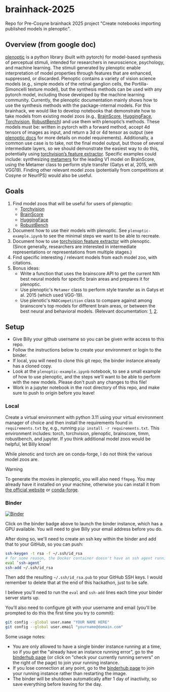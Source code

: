 # brainhack-2025

Repo for Pre-Cosyne brainhack 2025 project "Create notebooks importing published models in plenoptic".

## Overview (from google doc)

[plenoptic](https://plenoptic.org/) is a python library (built with pytorch) for model-based synthesis of perceptual stimuli, intended for researchers in neuroscience, psychology, and machine learning. The stimuli generated by plenoptic enable interpretation of model properties through features that are enhanced, suppressed, or discarded. Plenoptic contains a variety of vision science models (e.g., simple models of the retinal ganglion cells, the Portilla-Simoncelli texture model), but the synthesis methods can be used with any pytorch model, including those developed by the machine learning community. Currently, the plenoptic documentation mainly shows how to use the synthesis methods with the package-internal models. For this brainhack, we would like to develop notebooks that demonstrate how to take models from existing model zoos (e.g., [BrainScore](https://www.brain-score.org/tutorials/models/quickstart), [HuggingFace](https://huggingface.co/models?pipeline_tag=image-classification&sort=trending), [Torchvision](https://pytorch.org/vision/stable/models.html), [RobustBench](https://github.com/RobustBench/robustbench?tab=readme-ov-file#model-zoo-quick-tour)) and use them with plenoptic’s methods. These models must be: written in pytorch with a forward method, accept 4d tensors of images as input, and return a 3d or 4d tensor as output (see [plenoptic docs](https://docs.plenoptic.org/docs/branch/main/models.html) for more details on model requirements). Additionally, a common use case is to take, not the final model output, but those of several intermediate layers, so we should demonstrate the easiest way to do this, potentially using [torchvision’s feature extractor](https://pytorch.org/vision/stable/feature_extraction.html). Specific examples could include: synthesizing [metamers](https://docs.plenoptic.org/docs/branch/main/tutorials/intro/06_Metamer.html) for the leading V1 model on BrainScore, using the Metamer class to perform style transfer (Gatys et al, 2015, with VGG19). Finding other relevant model zoos (potentially from competitions at Cosyne or NeurIPS) would also be useful.

## Goals

1. Find model zoos that will be useful for users of plenoptic:
   - [Torchvision](https://pytorch.org/vision/stable/models.html)
   - [BrainScore](https://www.brain-score.org/tutorials/models/quickstart)
   - [HuggingFace](https://huggingface.co/models?pipeline_tag=image-classification&sort=trending)
   - [RobustBench](https://github.com/RobustBench/robustbench?tab=readme-ov-file#model-zoo-quick-tour)
2. Document how to use their models with plenoptic. See `plenoptic-example.ipynb` to see the minimal steps we want to be able to recreate.
3. Document how to use [torchvision feature extractor](https://pytorch.org/vision/stable/feature_extraction.html) with plenoptic. (Since generally, researchers are interested in intermediate representations or representations from multiple stages.)
3. Find specific interesting / relevant models from each model zoo, with citations.
4. Bonus ideas:
    - Write a function that uses the brainscore API to get the current Nth best neural models for specific brain areas and prepares it for plenoptic.
    - Use plenoptic's `Metamer` class to perform style transfer as in Gatys et al. 2015 (which used VGG-19).
    - Use plenotic's `MADCompetition` class to compare against among brainscore's top models for different brain areas, or between the best neural and behavioral models. (Relevant documentation: [1](https://docs.plenoptic.org/docs/branch/main/tutorials/intro/07_Simple_MAD.html), [2](https://docs.plenoptic.org/docs/branch/main/tutorials/intro/08_MAD_Competition.html).

## Setup 

- Give Billy your github username so you can be given write access to this repo.
- Follow the instructions below to create your environment or login to the binder.
- If local, you will need to clone this git repo; the binder instance already has a cloned copy.
- Look at the `plenoptic-example.ipynb` notebook, to see a small example of how to use plenoptic, and the steps we'll want to be able to perform with the new models. Please don't push any changes to this file!
- Work in a jupyter notebook in the root directory of this repo, and make sure to push to origin before you leave!

### Local

Create a virtual environment with python 3.11 using your virtual environment manager of choice and then install the requirements found in `requirements.txt` by, e.g., running `pip install -r requirements.txt`. This environment includes: torch, torchvision, plenoptic, brainscore, timm, robustbench, and jupyter. If you think additional model zoos would be helpful, let Billy know!

While plenotic and torch are on conda-forge, I do not think the various model zoos are.

> [!WARNING]
> To generate the movies in plenoptic, you will also need `ffmpeg`. You may already have it installed on your machine, otherwise you can install it from [the official website](https://ffmpeg.org/download.html) or [conda-forge](https://anaconda.org/conda-forge/ffmpeg).

### Binder

[![Binder](https://mybinder.org/badge_logo.svg)](https://binder.flatironinstitute.org/v2/user/wbroderick/brainhack2025)

Click on the binder badge above to launch the binder instance, which has a GPU available. You will need to give Billy your email address before you do.

After doing so, we'll need to create an ssh key within the binder and add that to your GitHub, so you can push:

```sh
ssh-keygen -t rsa -f ~/.ssh/id_rsa
# for some reason, the Docker container doesn't have an ssh agent running by default
eval `ssh-agent`
ssh-add ~/.ssh/id_rsa
```

Then add the resulting `~/.ssh/id_rsa.pub` to your GitHub SSH keys. I would remember to delete that at the end of this hackathon, just to be safe.

I believe you'll need to run the `eval` and `ssh-add` lines each time your binder server starts up.

You'll also need to configure git with your username and email (you'll be prompted to do this the first time you try to commit):

``` sh
git config --global user.name "YOUR NAME HERE"
git config --global user.email "yourname@domain.com"
```

Some usage notes:

- You are only allowed to have a single binder instance running at a time, so if you get the "already have an instance running error", go to the [binderhub page](https://binder.flatironinstitute.org/hub/hub/home) (or click on "check your currently running servers" on the right of the page) to join your running instance.
- If you lose connection at any point, go to the [binderhub page](https://binder.flatironinstitute.org/hub/hub/home) to join your running instance rather than restarting the image.
- The binder will be shutdown automatically after 1 day of inactivity, so save everything before leaving for the day.
